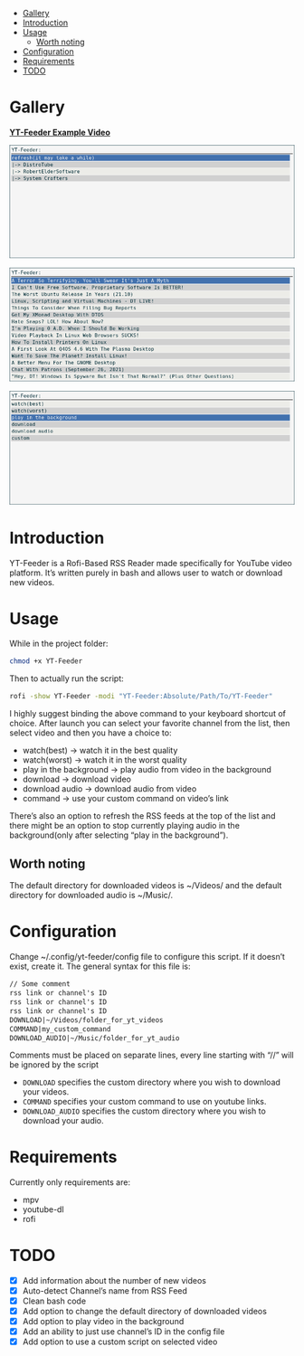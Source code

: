 - [Gallery](#orgd583cfa)
- [Introduction](#org4bb8cd2)
- [Usage](#org3350588)
  - [Worth noting](#org4c9b73e)
- [Configuration](#org36257a9)
- [Requirements](#org2f30f84)
- [TODO](#org971f9a2)


<a id="orgd583cfa"></a>

# Gallery

**[YT-Feeder Example Video](https://youtu.be/V2Oi5kPDTj4 )**

![img](./src/yt-feeder-1.png)

![img](./src/yt-feeder-2.png)

![img](./src/yt-feeder-3.png)


<a id="org4bb8cd2"></a>

# Introduction

YT-Feeder is a Rofi-Based RSS Reader made specifically for YouTube video platform. It&rsquo;s written purely in bash and allows user to watch or download new videos.


<a id="org3350588"></a>

# Usage

While in the project folder:

```bash
chmod +x YT-Feeder
```

Then to actually run the script:

```bash
rofi -show YT-Feeder -modi "YT-Feeder:Absolute/Path/To/YT-Feeder"
```

I highly suggest binding the above command to your keyboard shortcut of choice. After launch you can select your favorite channel from the list, then select video and then you have a choice to:

-   watch(best) -> watch it in the best quality
-   watch(worst) -> watch it in the worst quality
-   play in the background -> play audio from video in the background
-   download -> download video
-   download audio -> download audio from video
-   command -> use your custom command on video&rsquo;s link

There&rsquo;s also an option to refresh the RSS feeds at the top of the list and there might be an option to stop currently playing audio in the background(only after selecting &ldquo;play in the background&rdquo;).


<a id="org4c9b73e"></a>

## Worth noting

The default directory for downloaded videos is ~/Videos/ and the default directory for downloaded audio is ~/Music/.


<a id="org36257a9"></a>

# Configuration

Change ~/.config/yt-feeder/config file to configure this script. If it doesn&rsquo;t exist, create it. The general syntax for this file is:

```
// Some comment
rss link or channel's ID
rss link or channel's ID
rss link or channel's ID
DOWNLOAD|~/Videos/folder_for_yt_videos
COMMAND|my_custom_command
DOWNLOAD_AUDIO|~/Music/folder_for_yt_audio
```

Comments must be placed on separate lines, every line starting with &ldquo;//&rdquo; will be ignored by the script

-   `DOWNLOAD` specifies the custom directory where you wish to download your videos.
-   `COMMAND` specifies your custom command to use on youtube links.
-   `DOWNLOAD_AUDIO` specifies the custom directory where you wish to download your audio.


<a id="org2f30f84"></a>

# Requirements

Currently only requirements are:

-   mpv
-   youtube-dl
-   rofi


<a id="org971f9a2"></a>

# TODO

-   [X] Add information about the number of new videos
-   [X] Auto-detect Channel&rsquo;s name from RSS Feed
-   [X] Clean bash code
-   [X] Add option to change the default directory of downloaded videos
-   [X] Add option to play video in the background
-   [X] Add an ability to just use channel&rsquo;s ID in the config file
-   [X] Add option to use a custom script on selected video
